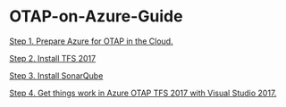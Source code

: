 # OTAP-on-Azure-Guide


[Step 1. Prepare Azure for OTAP in the Cloud.](Step00.md)

[Step 2. Install TFS 2017](Step11.md)

[Step 3. Install SonarQube](Step12.md)

[Step 4.  Get things work in Azure OTAP TFS 2017 with Visual Studio 2017.](Step13.md)

    
